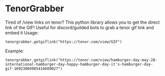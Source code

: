 # TenorGrabber
Tired of /view links on tenor? This python library allows you to get the direct link of the GIF!
Useful for discord/guilded bots to grab a tenor gif link and embed it
Usage:
```
tenorgrabber.getgiflink("https://tenor.com/view/GIF")
```
Example:
```
tenorgrabber.getgiflink("https://tenor.com/view/hamburger-day-may-28-international-hamburger-day-happy-hamburger-day-it's-hamburger-day-gif-16923804985416609027")
```
